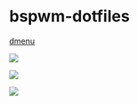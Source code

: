 # bspwm-dotfiles

[dmenu](https://github.com/axyl-os/axyl-dmenu)

![](https://raw.githubusercontent.com/theCode-Breaker/bspwm-dotfiles/main/assets/1.png)

![](https://raw.githubusercontent.com/theCode-Breaker/bspwm-dotfiles/main/assets/2.png)

![](https://raw.githubusercontent.com/theCode-Breaker/bspwm-dotfiles/main/assets/3.png)
